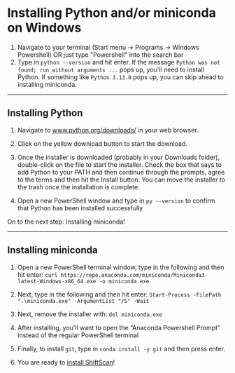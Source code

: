 # Installing Python and/or miniconda on Windows

1. Navigate to your terminal (Start menu -> Programs -> Windows Powershell) OR just type "Powershell" into the search bar
2. Type in ```python --version``` and hit enter. If the message ```Python was not found; run without arguments ...``` pops up, you'll need to install Python. If something like ```Python 3.13.0``` pops up, you can skip ahead to installing miniconda.

___
## Installing Python

1. Navigate to www.python.org/downloads/ in your web browser.

2. Click on the yellow download button to start the download.

3. Once the installer is downloaded (probably in your Downloads folder), double-click on the file to start the installer. Check the box that says to add Python to your PATH and then continue through the prompts, agree to the terms and then hit the Install button. You can move the installer to the trash once the installation is complete.

4. Open a new PowerShell window and type in ```py --version``` to confirm that Python has been installed successfully

On to the next step: Installing miniconda!

___

## Installing miniconda 

1. Open a new PowerShell terminal window, type in the following and then hit enter: ```curl https://repo.anaconda.com/miniconda/Miniconda3-latest-Windows-x86_64.exe -o miniconda.exe```

2. Next, type in the following and then hit enter: ```Start-Process -FilePath ".\miniconda.exe" -ArgumentList "/S" -Wait```

3. Next, remove the installer with: ```del miniconda.exe```

4. After installing, you'll want to open the “Anaconda Powershell Prompt” instead of the regular PowerShell terminal

5. Finally, to install ```git```, type in ```conda install -y git``` and then press enter.
 
6. You are ready to [install ShiftScan](README.md)!
